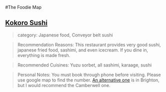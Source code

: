 #The Foodie Map

## [Kokoro Sushi](https://www.kokorosushi.com.au/)
>category: Japanese food, Conveyor belt sushi

>Recommendation Reasons: This restaurant provides very good sushi, japanese fried food, sashimi, and even icecream. If you dine in, everything is made fresh.

>Recommended Cuisines: Yuzu sorbet, all sashimi, karaage, sushi

>Personal Notes: You must book through phone before visiting. Please use google map to find the number. [An alternative one](https://www.kokorosushi.com.au/) is in Brighton, but I would recommend the Camberwell one. 

